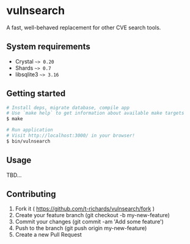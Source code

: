 # vulnsearch

A fast, well-behaved replacement for other CVE search tools.

## System requirements

 - Crystal `~> 0.20`
 - Shards `~> 0.7`
 - libsqlite3 `~> 3.16`

## Getting started

```bash
# Install deps, migrate database, compile app
# Use `make help` to get information about available make targets
$ make

# Run application
# Visit http://localhost:3000/ in your browser!
$ bin/vulnsearch
```

## Usage

TBD...

## Contributing

1. Fork it ( https://github.com/t-richards/vulnsearch/fork )
2. Create your feature branch (git checkout -b my-new-feature)
3. Commit your changes (git commit -am 'Add some feature')
4. Push to the branch (git push origin my-new-feature)
5. Create a new Pull Request
